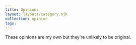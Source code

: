 ```yaml
---
title: Opinions
layout: layouts/category.njk
collection: opinion
tags:
---
```


These opinions are my own but they're unlikely to be original.
